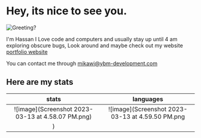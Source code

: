 # Hey, its nice to see you.

![Greeting?](https://media.giphy.com/media/fPSxQDOJ7bGso/giphy.gif)

I'm Hassan I Love code and computers and usually stay up until 4 am exploring obscure bugs, Look around and maybe check out my website [portfolio website](https://codebyomar.ml)

You can contact me through mikawi@ybm-development.com

## Here are my stats

|                                   stats                                   |                                 languages                                 |
| :-----------------------------------------------------------------------: | :-----------------------------------------------------------------------: |
| ![image](Screenshot 2023-03-13 at 4.58.07 PM.png) | ![image](Screenshot 2023-03-13 at 4.59.50 PM.png
) |
